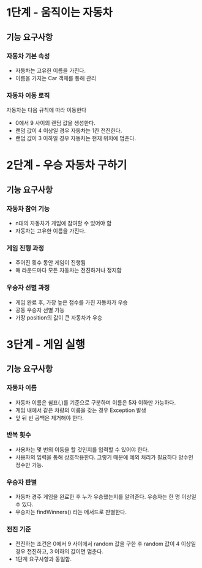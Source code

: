 # 1단계 - 움직이는 자동차
## 기능 요구사항
### 자동차 기본 속성
- 자동차는 고유한 이름을 가진다.
- 이름을 가지는 Car 객체를 통해 관리

### 자동차 이동 로직
자동차는 다음 규칙에 따라 이동한다
- 0에서 9 사이의 랜덤 값을 생성한다.
- 랜덤 값이 4 이상일 경우 자동차는 1칸 전진한다.
- 랜덤 값이 3 이하일 경우 자동차는 현재 위치에 멈춘다.

# 2단계 - 우승 자동차 구하기
## 기능 요구사항
### 자동차 참여 기능
- n대의 자동차가 게임에 참여할 수 있어야 함
- 자동차는 고유한 이름을 가진다. 

### 게임 진행 과정
- 주어진 횟수 동안 게임이 진행됨
- 매 라운드마다 모든 자동차는 전진하거나 정지함

### 우승자 선별 과정
- 게임 완료 후, 가장 높은 점수를 가진 자동차가 우승
- 공동 우승자 선별 가능
- 가장 position의 값이 큰 자동차가 우승

# 3단계 - 게임 실행
## 기능 요구사항
### 자동차 이름
- 자동차 이름은 쉼표(,)를 기준으로 구분하며 이름은 5자 이하만 가능하다.
- 게임 내에서 같은 차량의 이름을 갖는 경우 Exception 발생
- 앞 뒤 빈 공백은 제거해야 한다.

### 반복 횟수
- 사용자는 몇 번의 이동을 할 것인지를 입력할 수 있어야 한다.
- 사용자의 입력을 통해 상호작용한다. 그렇기 때문에 예외 처리가 필요하다 양수인 정수만 가능.

### 우승자 판별
- 자동차 경주 게임을 완료한 후 누가 우승했는지를 알려준다. 우승자는 한 명 이상일 수 있다.
- 우승자는 findWinners() 라는 메서드로 판별한다.

### 전진 기준
- 전진하는 조건은 0에서 9 사이에서 random 값을 구한 후 random 값이 4 이상일 경우 전진하고, 3 이하의 값이면 멈춘다.
- 1단계 요구사항과 동일함.